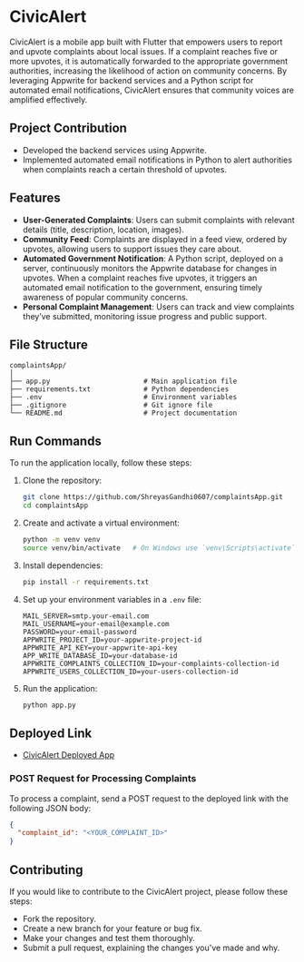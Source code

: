 # CivicAlert 

CivicAlert is a mobile app built with Flutter that empowers users to report and upvote complaints about local issues. If a complaint reaches five or more upvotes, it is automatically forwarded to the appropriate government authorities, increasing the likelihood of action on community concerns. By leveraging Appwrite for backend services and a Python script for automated email notifications, CivicAlert ensures that community voices are amplified effectively.
## Project Contribution

- Developed the backend services using Appwrite.
- Implemented automated email notifications in Python to alert authorities when complaints reach a certain threshold of upvotes.

## Features

- **User-Generated Complaints**: Users can submit complaints with relevant details (title, description, location, images).
- **Community Feed**: Complaints are displayed in a feed view, ordered by upvotes, allowing users to support issues they care about.
- **Automated Government Notification**: A Python script, deployed on a server, continuously monitors the Appwrite database for changes in upvotes. When a complaint reaches five upvotes, it triggers an automated email notification to the government, ensuring timely awareness of popular community concerns.
- **Personal Complaint Management**: Users can track and view complaints they’ve submitted, monitoring issue progress and public support.

## File Structure

```
complaintsApp/
│
├── app.py                       # Main application file
├── requirements.txt             # Python dependencies
├── .env                         # Environment variables
├── .gitignore                   # Git ignore file
└── README.md                    # Project documentation
```

## Run Commands

To run the application locally, follow these steps:

1. Clone the repository:

   ```bash
   git clone https://github.com/ShreyasGandhi0607/complaintsApp.git
   cd complaintsApp
   ```

2. Create and activate a virtual environment:

   ```bash
   python -m venv venv
   source venv/bin/activate   # On Windows use `venv\Scripts\activate`
   ```

3. Install dependencies:

   ```bash
   pip install -r requirements.txt
   ```

4. Set up your environment variables in a `.env` file:

   ```
   MAIL_SERVER=smtp.your-email.com
   MAIL_USERNAME=your-email@example.com
   PASSWORD=your-email-password
   APPWRITE_PROJECT_ID=your-appwrite-project-id
   APPWRITE_API_KEY=your-appwrite-api-key
   APP_WRITE_DATABASE_ID=your-database-id
   APPWRITE_COMPLAINTS_COLLECTION_ID=your-complaints-collection-id
   APPWRITE_USERS_COLLECTION_ID=your-users-collection-id
   ```

5. Run the application:

   ```bash
   python app.py
   ```

## Deployed Link

- [CivicAlert Deployed App](https://complaintsapp.onrender.com/process-complaint)

### POST Request for Processing Complaints

To process a complaint, send a POST request to the deployed link with the following JSON body:

```json
{
  "complaint_id": "<YOUR_COMPLAINT_ID>"
}
```

## Contributing
If you would like to contribute to the CivicAlert project, please follow these steps:

- Fork the repository.
- Create a new branch for your feature or bug fix.
- Make your changes and test them thoroughly.
- Submit a pull request, explaining the changes you've made and why.

